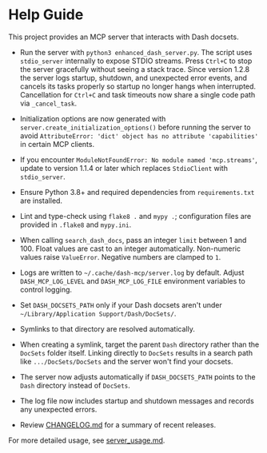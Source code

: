 # Help Guide

This project provides an MCP server that interacts with Dash docsets.

- Run the server with `python3 enhanced_dash_server.py`. The script uses
  `stdio_server` internally to expose STDIO streams. Press `Ctrl+C` to
  stop the server gracefully without seeing a stack trace. Since version
   1.2.8 the server logs startup, shutdown, and unexpected error events, and cancels its tasks properly so startup no longer hangs
  when interrupted. Cancellation for `Ctrl+C` and task timeouts now
  share a single code path via `_cancel_task`.
- Initialization options are now generated with
  `server.create_initialization_options()` before running the server to avoid
  `AttributeError: 'dict' object has no attribute 'capabilities'` in certain MCP
  clients.
- If you encounter `ModuleNotFoundError: No module named 'mcp.streams'`,
  update to version 1.1.4 or later which replaces `StdioClient` with
  `stdio_server`.
- Ensure Python 3.8+ and required dependencies from `requirements.txt` are installed.
- Lint and type-check using `flake8 .` and `mypy .`; configuration files are
  provided in `.flake8` and `mypy.ini`.
- When calling `search_dash_docs`, pass an integer `limit` between 1 and 100.
  Float values are cast to an integer automatically. Non-numeric values raise `ValueError`. Negative numbers are clamped to `1`.
- Logs are written to `~/.cache/dash-mcp/server.log` by default. Adjust
  `DASH_MCP_LOG_LEVEL` and `DASH_MCP_LOG_FILE` environment variables to
  control logging.
- Set `DASH_DOCSETS_PATH` only if your Dash docsets aren't under
  `~/Library/Application Support/Dash/DocSets/`.
- Symlinks to that directory are resolved automatically.
- When creating a symlink, target the parent `Dash` directory rather than the
  `DocSets` folder itself. Linking directly to `DocSets` results in a search
  path like `.../DocSets/DocSets` and the server won't find your docsets.
- The server now adjusts automatically if `DASH_DOCSETS_PATH` points to the
  `Dash` directory instead of `DocSets`.
- The log file now includes startup and shutdown messages and records any unexpected errors.

- Review [CHANGELOG.md](../CHANGELOG.md) for a summary of recent releases.

For more detailed usage, see [server_usage.md](server_usage.md).
